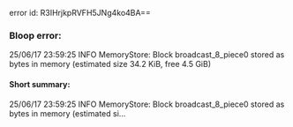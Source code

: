error id: R3IHrjkpRVFH5JNg4ko4BA==
### Bloop error:

25/06/17 23:59:25 INFO MemoryStore: Block broadcast_8_piece0 stored as bytes in memory (estimated size 34.2 KiB, free 4.5 GiB)
#### Short summary: 

25/06/17 23:59:25 INFO MemoryStore: Block broadcast_8_piece0 stored as bytes in memory (estimated si...